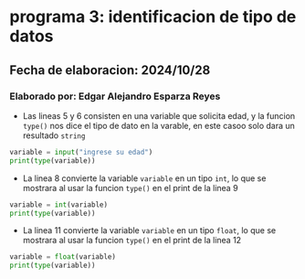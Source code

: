 # programa 3: identificacion de tipo de datos
## Fecha de elaboracion: 2024/10/28
### Elaborado por: Edgar Alejandro Esparza Reyes
- Las lineas 5 y 6 consisten en una variable que solicita edad, y la funcion `type()` nos dice el tipo de dato en la varable, en este casoo solo dara un resultado `string`
``` python
variable = input("ingrese su edad")
print(type(variable))
```
- La linea 8 convierte la variable `variable` en un tipo `int`, lo que se mostrara al usar la funcion `type()` en el print de la linea 9
``` python
variable = int(variable)
print(type(variable))
```
- La linea 11 convierte la variable `variable` en un tipo `float`,  lo que se mostrara al usar la funcion `type()` en el print de la linea 12
``` python
variable = float(variable)
print(type(variable))
```
